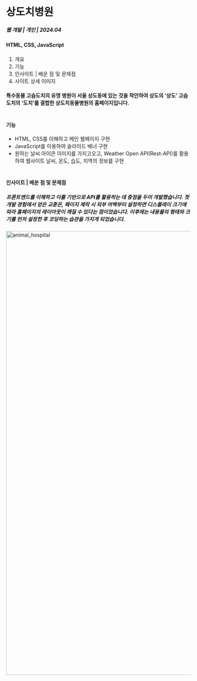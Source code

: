 # 상도치병원

##### 웹 개발 | 개인 | 2024.04

#### HTML, CSS, JavaScript
####
1. 개요
2. 기능
3. 인사이트 | 배운 점 및 문제점
4. 사이트 상세 이미지

#### 특수동물 고슴도치의 유명 병원이 서울 상도동에 있는 것을 착안하여 상도의 ‘상도’ 고슴도치의 ‘도치’를 결합한 상도치동물병원의 홈페이지입니다. 
#
#### 기능 #####
- HTML, CSS를 이해하고 메인 웹페이지 구현
- JavaScript를 이용하여 슬라이드 배너 구현
- 원하는 날씨 아이콘 이미지를 가지고오고, Weather Open API(Rest-API)를 활용하여 웹사이트 날씨, 온도, 습도, 지역의 정보를 구현

#
__인사이트 | 배운 점 및 문제점__
##### 프론트엔드를 이해하고 이를 기반으로 API를 활용하는 데 중점을 두어 개발했습니다. 첫 개발 경험에서 얻은 교훈은, 페이지 제작 시 외부 여백부터 설정하면 디스플레이 크기에 따라 홈페이지의 레이아웃이 깨질 수 있다는 점이었습니다. 이후에는 내용물의 형태와 크기를 먼저 설정한 후 코딩하는 습관을 가지게 되었습니다.

<img width="1210" alt="animal_hospital" src="https://github.com/user-attachments/assets/8dd79ab2-2571-4f66-863a-17ea39022049">
